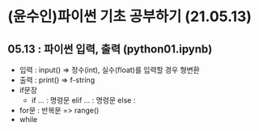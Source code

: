 # (윤수인)파이썬 기초 공부하기 (21.05.13)
## 05.13 : 파이썬 입력, 출력 (python01.ipynb)
+ 입력 : input() => 정수(int), 실수(float)를 입력할 경우 형변환
+ 출력 : print() => f-string
+ if문장 
  + if ... : 명령문 elif ... : 명령문 else : 
+ for문 : 반복문 => range()
+ while
